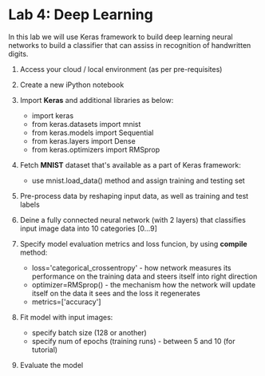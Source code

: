 # Lab 4: Deep Learning

In this lab we will use Keras framework to build deep learning neural networks to build a classifier that can assiss in recognition of handwritten digits.

1. Access your cloud / local environment (as per pre-requisites)
2. Create a new iPython notebook
3. Import **Keras** and additional libraries as below:

    * import keras
    * from keras.datasets import mnist
    * from keras.models import Sequential
    * from keras.layers import Dense
    * from keras.optimizers import RMSprop

4. Fetch **MNIST** dataset that's available as a part of Keras framework:
    * use mnist.load_data() method and assign training and testing set

5. Pre-process data by reshaping input data, as well as training and test labels

6. Deine a fully connected neural network (with 2 layers) that classifies input image data into 10 categories [0...9]

7. Specify model evaluation metrics and loss funcion, by using **compile** method:
    * loss='categorical_crossentropy' - how network measures its performance on the training data and steers itself into right direction
    * optimizer=RMSprop() - the mechanism how the network will update itself on the data it sees and the loss it regenerates
    * metrics=['accuracy']

8. Fit model with input images:
    * specify batch size (128 or another)
    * specify num of epochs (training runs) - between 5 and 10 (for tutorial)

9. Evaluate the model